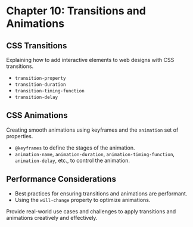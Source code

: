 # Chapter 10: Transitions and Animations

## CSS Transitions
Explaining how to add interactive elements to web designs with CSS transitions.
- `transition-property`
- `transition-duration`
- `transition-timing-function`
- `transition-delay`

## CSS Animations
Creating smooth animations using keyframes and the `animation` set of properties.
- `@keyframes` to define the stages of the animation.
- `animation-name`, `animation-duration`, `animation-timing-function`, `animation-delay`, etc., to control the animation.

## Performance Considerations
- Best practices for ensuring transitions and animations are performant.
- Using the `will-change` property to optimize animations.

Provide real-world use cases and challenges to apply transitions and animations creatively and effectively.

